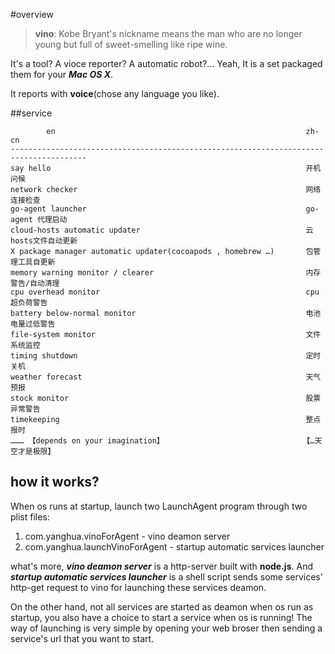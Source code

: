 #overview
> **vino**: Kobe Bryant's nickname means the man who are no longer young but full of sweet-smelling like ripe wine.

It's a tool? A vioce reporter? A automatic robot?… Yeah, It is a set packaged them for your ***Mac OS X***. 

It reports with **voice**(chose any language you like).

##service


```
        en                                                        zh-cn
---------------------------------------------------------------------------------------
say hello                                                         开机问候
network checker                                                   网络连接检查 
go-agent launcher                                                 go-agent 代理启动
cloud-hosts automatic updater                                     云hosts文件自动更新
X package manager automatic updater(cocoapods , homebrew …)       包管理工具自更新        
memory warning monitor / clearer                                  内存警告/自动清理
cpu overhead monitor                                              cpu超负荷警告
battery below-normal monitor                                      电池电量过低警告
file-system monitor                                               文件系统监控
timing shutdown                                                   定时关机
weather forecast                                                  天气预报
stock monitor                                                     股票异常警告
timekeeping                                                       整点报时
……… 【depends on your imagination】                               【…天空才是极限】
```

## how it works?

When os runs at startup, launch two LaunchAgent program through two plist files:

1. com.yanghua.vinoForAgent - vino deamon server
2. com.yanghua.launchVinoForAgent - startup automatic services launcher

what's more, ***vino deamon server*** is a http-server built with **node.js**. And ***startup automatic services launcher*** is a shell script sends some services' http-get request to vino for launching these services deamon. 

On the other hand, not all services are started as deamon when os run as startup, you also have a choice to start a service when os is running! The way of launching is very simple by opening your web broser then sending a service's url that you want to start.


